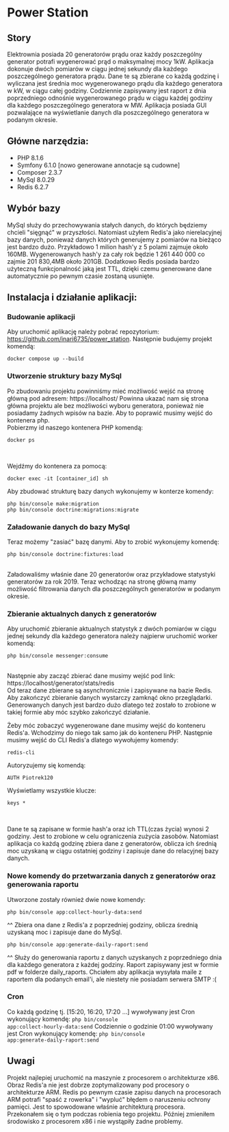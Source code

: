 # Power Station

## Story
Elektrownia posiada 20 generatorów prądu oraz każdy poszczególny generator potrafi wygenerować prąd o maksymalnej mocy 1kW. Aplikacja dokonuje dwóch pomiarów w ciągu jednej sekundy dla każdego poszczególnego generatora prądu. Dane te są zbierane co każdą godzinę i wyliczana jest średnia moc wygenerowanego prądu dla każdego generatora w kW, w ciągu całej godziny. Codziennie zapisywany jest raport z dnia poprzedniego odnośnie wygenerowanego prądu w ciągu każdej godziny dla każdego poszczególnego generatora w MW. Aplikacja posiada GUI pozwalające na wyświetlanie danych dla poszczególnego generatora w podanym okresie.

## Główne narzędzia:
- PHP 8.1.6
- Symfony 6.1.0 [nowo generowane annotacje są cudowne]
- Composer 2.3.7
- MySql 8.0.29
- Redis 6.2.7

## Wybór bazy<br>
MySql służy do przechowywania stałych danych, do których będziemy chcieli "sięgnąć" w przyszłości. Natomiast użyłem Redis'a jako nierelacyjnej bazy danych, ponieważ danych których generujemy z pomiarów na bieżąco jest bardzo dużo. Przykładowo 1 milion hash'y z 5 polami zajmuje około 160MB. Wygenerowanych hash'y za cały rok będzie
1 261 440 000 co zajmie 201 830,4MB około 201GB. Dodatkowo Redis posiada bardzo użyteczną funkcjonalność jaką jest TTL, dzięki czemu generowane dane automatycznie po pewnym czasie zostaną usunięte.

## Instalacja i działanie aplikacji:

### Budowanie aplikacji

Aby uruchomić aplikację należy pobrać repozytorium: https://github.com/inari6735/power_station. Następnie budujemy projekt komendą:
```
docker compose up --build
```

### Utworzenie struktury bazy MySql

Po zbudowaniu projektu powinniśmy mieć możliwość wejść na stronę główną pod adresem: https://localhost/
Powinna ukazać nam się strona główna projektu ale bez możliwości wyboru generatora, ponieważ nie posiadamy żadnych wpisów na bazie. Aby to poprawić musimy wejść do kontenera php.<br>
Pobierzmy id naszego kontenera PHP komendą:<br>
```
docker ps
```
<br>

Wejdźmy do kontenera za pomocą:<br>
```
docker exec -it [container_id] sh
```

Aby zbudować strukturę bazy danych wykonujemy w konterze komendy:<br>
```
php bin/console make:migration
php bin/console doctrine:migrations:migrate
```

### Załadowanie danych do bazy MySql

Teraz możemy "zasiać" bazę danymi. Aby to zrobić wykonujemy komendę:<br>
```
php bin/console doctrine:fixtures:load
```
<br>
Załadowaliśmy właśnie dane 20 generatorów oraz przykładowe statystyki generatorów za rok 2019. Teraz wchodząc na stronę główną mamy możliwość filtrowania danych dla poszczególnych generatorów w podanym okresie.

### Zbieranie aktualnych danych z generatorów

Aby uruchomić zbieranie aktualnych statystyk z dwóch pomiarów w ciągu jednej sekundy dla każdego generatora należy najpierw uruchomić worker komendą:<br>
```
php bin/console messenger:consume
```
<br>
Następnie aby zacząć zbierać dane musimy wejść pod link: https://localhost/generator/stats/redis<br>
Od teraz dane zbierane są asynchronicznie i zapisywane na bazie Redis. Aby zakończyć zbieranie danych wystarczy zamknąć okno przeglądarki. Generowanych danych jest bardzo dużo dlatego też zostało to zrobione w takiej formie aby móc szybko zakończyć działanie.

Żeby móc zobaczyć wygenerowane dane musimy wejść do konteneru Redis'a. Wchodzimy do niego tak samo jak do konteneru PHP. Następnie musimy wejść do CLI Redis'a dlatego wywołujemy komendy:
```
redis-cli
```
Autoryzujemy się komendą:
```
AUTH Piotrek120
```
Wyświetlamy wszystkie klucze:
```
keys *
```
<br>

Dane te są zapisane w formie hash'a oraz ich TTL(czas życia) wynosi 2 godziny. Jest to zrobione w celu ograniczenia zużycia zasobów. Natomiast aplikacja co każdą godzinę zbiera dane z generatorów, oblicza ich średnią moc uzyskaną w ciągu ostatniej godziny i zapisuje dane do relacyjnej bazy danych.<br>

### Nowe komendy do przetwarzania danych z generatorów oraz generowania raportu

Utworzone zostały również dwie nowe komendy:
```
php bin/console app:collect-hourly-data:send
```
^^ Zbiera ona dane z Redis'a z poprzedniej godziny, oblicza średnią uzyskaną moc i zapisuje dane do MySql. <br>
```
php bin/console app:generate-daily-raport:send
```
^^ Służy do generowania raportu z danych uzyskanych z poprzedniego dnia dla każdego generatora z każdej godziny. Raport zapisywany jest w formie pdf w folderze daily_raports. Chciałem aby aplikacja wysyłała maile z raportem dla podanych email'i, ale niestety nie posiadam serwera SMTP :(

### Cron

Co każdą godzinę tj. [15:20, 16:20, 17:20 ...] wywoływany jest Cron wykonujący komendę: <code>php bin/console app:collect-hourly-data:send</code>
Codziennie o godzinie 01:00 wywoływany jest Cron wykonujący komendę: <code>php bin/console app:generate-daily-raport:send</code>

## Uwagi
Projekt najlepiej uruchomić na maszynie z procesorem o architekturze x86. Obraz Redis'a nie jest dobrze zoptymalizowany pod procesory o architekturze ARM. Redis po pewnym czasie zapisu danych na procesorach ARM potrafi "spaść z rowerka" i "wypluć" błędem o naruszeniu ochrony pamięci. Jest to spowodowane właśnie architekturą procesora. Przekonałem się o tym podczas robienia tego projektu. Później zmieniłem środowisko z procesorem x86 i nie wystąpiły żadne problemy.
